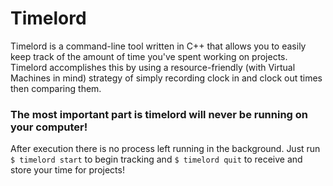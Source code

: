 # Timelord
Timelord is a command-line tool written in C++ that allows you to easily keep track of the amount of time you've spent working on projects.
Timelord accomplishes this by using a resource-friendly (with Virtual Machines in mind) strategy of simply recording clock in and clock out times then comparing them.

### The most important part is timelord will never be running on your computer! 
After execution there is no process left running in the background. Just run `$ timelord start` to begin tracking and `$ timelord quit` to receive and store your time for projects!